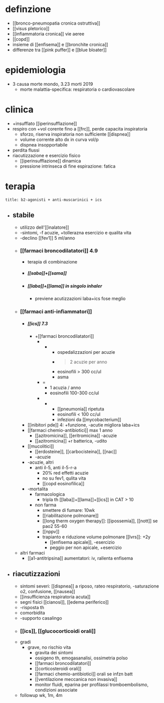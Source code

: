 # definzione
- [[bronco-pneumopatia cronica ostruttiva]]
- [[visus pletorico]]
- [[infiammatoria cronica]] vie aeree
- [[copd]]
- insieme di [[enfisema]] e [[bronchite cronica]]
- differenze tra [[pink puffer]] e [[blue bloater]] 

# epidemiologia
- 3 causa morte mondo, 3.23 morti 2019
	- morte malattia-specifica: respiratoria o cardiovascolare

# clinica
- +insufflato [[iperinsufflazione]]
- respiro con +vol corente fino a [[frc]], perde capacita inspiratoria
	- sforzo, riserva inspiratoria non sufficiente [[dispnea]]
	- volume corrente alto dx in curva vol/p
	- dispnea insopportabile
- perdita flussi
- riacutizzazione e esercizio fisico
	- [[iperinsufflazione]] dinamica
	- pressione intrinseca di fine espirazione: fatica

# terapia
```ad-golden-standard
title: b2-agonisti + anti-muscarinici + ics
```
- ## stabile
	- utilizzo dell'[[inalatore]]
	- -sintomi, -f acuzie, +tollerazna esercizio e qualita vita
	- -declino [[fev1]] 5 ml/anno
	- ### [[farmaci broncodilatatori]] 4.9
		- terapia di combinazione
		- ##### [[saba]]+[[sama]]
		- ##### [[laba]]+[[lama]] in singolo inhaler
			- previene acutizzazioni laba+ics fose meglio
	- ### [[farmaci anti-infiammatori]]
		- ##### [[ics]] 7.3
			- +[[farmaci broncodilatatori]]
				- +
					- ospedalizzazioni per acuzie
					- >2 acuzie per anno
					- eosinofili > 300 cc/ul
					- asma
				- =
					- 1 acuzia / anno
					- eosinofili 100-300 cc/ul
				- -
					- [[pneumonia]] ripetuta
					- eosinofili < 100 cc/ul
					- infezioni da [[mycobacterium]]
		- [[inibitori pde]] 4: +funzione, -acutie migliora laba+ics
		- [[farmaci chemio-antibiotici]] max 1 anno
			- [[azitromicina]], [[eritromicina]] -acuzie
			- [[azitromicina]] +r batterica, -udito
		- [[mucolitici]]
			- [[erdosteine]], [[carbocisteina]], [[nac]]
			- -acuzie
		- -acuzie, altri
			- anti il-5, anti il-5-r-a
				- 20% red effetti acuzie
				- no su fev1, qulita vita
				- [[copd eosinofilica]]
		- -mortalita
			- farmacologica
				- tripla th [[laba]]+[[lama]]+[[ics]] in CAT > 10
			- non farma
				- smettere di fumare: 10wk
				- [[riabilitazione polmonare]]
				- [[long therm oxygen therapy]]: [[ipossemia]], [[nott]] se pao2 55-60
				- [[nppv]]
				- trapianto e riduzione volume polmonare [[lvrs]]: +2y
					- [[enfisema apicale]], -esercizio
					- peggio per non apicale, +esercizio
	- altri farmaci
		- [[a1-antitripsina]] aumentatori: iv, rallenta enfisema
- ## riacutizzazioni
	- sintomi severi: [[dispnea]] a riposo, rateo respiratorio, -saturazione o2, confusione, [[nausea]]
	- [[insufficienza respiratoria acuta]]
	- segni fisici [[cianosi]], [[edema periferico]]
	- -risposta th
	- comorbidita
	- -supporto casalingo
	- ### [[ics]], [[glucocorticoidi orali]]
	- gradi
		- grave, no rischio vita
			- gravita dei sintomi
			- ossigeno th, emogasanalisi, ossimetria polso
			- [[farmaci broncodilatatori]]
			- [[corticosteroidi orali]]
			- [[farmaci chemio-antibiotici]] orali se infzn batt
			- [[ventilazione meccanica non invasiva]]
			- monitor fluidi, eparina per profilassi tromboembolismo, condizioni associate
	- followup wk, 1m, 4m